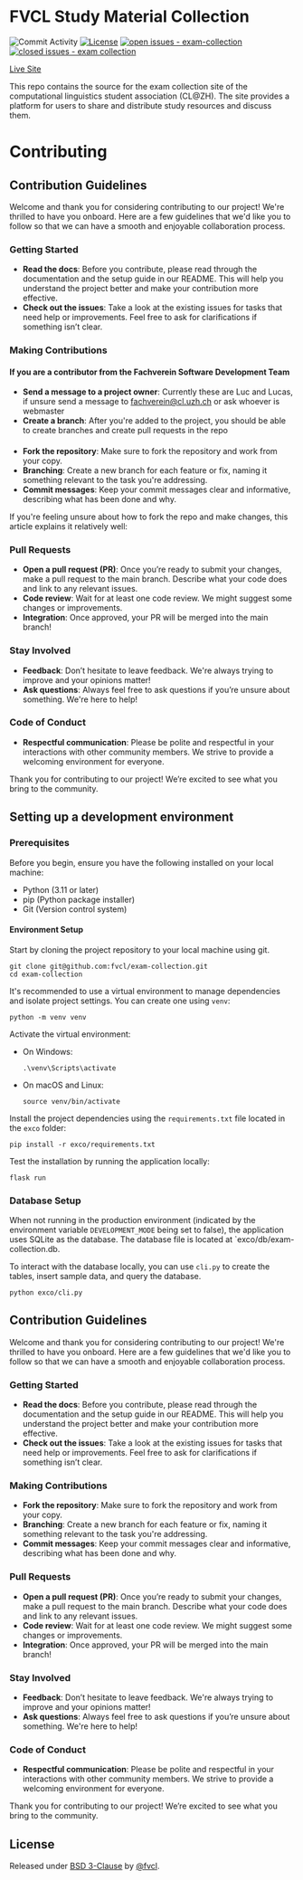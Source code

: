 # FVCL Study Material Collection

![Commit Activity](https://img.shields.io/github/commit-activity/m/fvcl/exam-collection)
[![License](https://img.shields.io/badge/License-BSD-blue)](#license)
[![open issues - exam-collection](https://img.shields.io/github/issues/fvcl/exam-collection)](https://github.com/fvcl/exam-collection/issues)
[![closed issues - exam collection](https://img.shields.io/github/issues-closed/fvcl/exam-collection)](https://github.com/fvcl/exam-collection/issues)

[Live Site](https://exams.fvcl.ch)

This repo contains the source for the exam collection site of the computational linguistics student association (CL@ZH). The site provides a platform for users to share and distribute study resources and discuss them.


# Contributing
## Contribution Guidelines

Welcome and thank you for considering contributing to our project! We're thrilled to have you onboard. Here are a few guidelines that we'd like you to follow so that we can have a smooth and enjoyable collaboration process.

### Getting Started
- **Read the docs**: Before you contribute, please read through the documentation and the setup guide in our README. This will help you understand the project better and make your contribution more effective.
- **Check out the issues**: Take a look at the existing issues for tasks that need help or improvements. Feel free to ask for clarifications if something isn’t clear.

### Making Contributions
#### If you are a contributor from the Fachverein Software Development Team
- **Send a message to a project owner**: Currently these are Luc and Lucas, if unsure send a message to fachverein@cl.uzh.ch or ask whoever is webmaster
- **Create a branch**: After you're added to the project, you should be able to create branches and create pull requests in the repo

####
- **Fork the repository**: Make sure to fork the repository and work from your copy.
- **Branching**: Create a new branch for each feature or fix, naming it something relevant to the task you're addressing.
- **Commit messages**: Keep your commit messages clear and informative, describing what has been done and why.

If you're feeling unsure about how to fork the repo and make changes, this article explains it relatively well: 

### Pull Requests
- **Open a pull request (PR)**: Once you’re ready to submit your changes, make a pull request to the main branch. Describe what your code does and link to any relevant issues.
- **Code review**: Wait for at least one code review. We might suggest some changes or improvements.
- **Integration**: Once approved, your PR will be merged into the main branch!

### Stay Involved
- **Feedback**: Don’t hesitate to leave feedback. We're always trying to improve and your opinions matter!
- **Ask questions**: Always feel free to ask questions if you’re unsure about something. We're here to help!

### Code of Conduct
- **Respectful communication**: Please be polite and respectful in your interactions with other community members. We strive to provide a welcoming environment for everyone.

Thank you for contributing to our project! We’re excited to see what you bring to the community.

## Setting up a development environment


### Prerequisites

Before you begin, ensure you have the following installed on your local machine:

- Python (3.11 or later)
- pip (Python package installer)
- Git (Version control system)

#### Environment Setup

Start by cloning the project repository to your local machine using git. 

   ```
   git clone git@github.com:fvcl/exam-collection.git
   cd exam-collection
   ```

It's recommended to use a virtual environment to manage dependencies and isolate project settings. You can create one
using `venv`:

   ```
   python -m venv venv
   ```

Activate the virtual environment:

- On Windows:
  ```
  .\venv\Scripts\activate
  ```
- On macOS and Linux:
  ```
  source venv/bin/activate
  ```

Install the project dependencies using the `requirements.txt` file located in the `exco` folder:

   ```
   pip install -r exco/requirements.txt
   ```

Test the installation by running the application locally:

   ```
   flask run
   ```


### Database Setup
When not running in the production environment (indicated by the environment variable `DEVELOPMENT_MODE` being set to false), the application uses SQLite as the database. The database file is located at `exco/db/exam-collection.db.

To interact with the database locally, you can use `cli.py` to create the tables, insert sample data, and query the database.
```shell
python exco/cli.py
```

## Contribution Guidelines

Welcome and thank you for considering contributing to our project! We're thrilled to have you onboard. Here are a few guidelines that we'd like you to follow so that we can have a smooth and enjoyable collaboration process.

### Getting Started
- **Read the docs**: Before you contribute, please read through the documentation and the setup guide in our README. This will help you understand the project better and make your contribution more effective.
- **Check out the issues**: Take a look at the existing issues for tasks that need help or improvements. Feel free to ask for clarifications if something isn’t clear.

### Making Contributions
- **Fork the repository**: Make sure to fork the repository and work from your copy.
- **Branching**: Create a new branch for each feature or fix, naming it something relevant to the task you're addressing.
- **Commit messages**: Keep your commit messages clear and informative, describing what has been done and why.

### Pull Requests
- **Open a pull request (PR)**: Once you’re ready to submit your changes, make a pull request to the main branch. Describe what your code does and link to any relevant issues.
- **Code review**: Wait for at least one code review. We might suggest some changes or improvements.
- **Integration**: Once approved, your PR will be merged into the main branch!

### Stay Involved
- **Feedback**: Don’t hesitate to leave feedback. We're always trying to improve and your opinions matter!
- **Ask questions**: Always feel free to ask questions if you’re unsure about something. We're here to help!

### Code of Conduct
- **Respectful communication**: Please be polite and respectful in your interactions with other community members. We strive to provide a welcoming environment for everyone.

Thank you for contributing to our project! We’re excited to see what you bring to the community.


## License

Released under [BSD 3-Clause](/LICENSE) by [@fvcl](https://github.com/fvcl).
